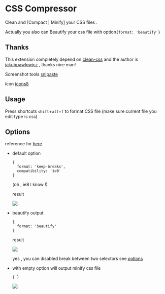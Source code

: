 # CSS Compressor

 Clean and [Compact | Minify] your CSS files .

 Actually you also can Beautify your css file with option`{format: 'beautify'}`

## Thanks

This extension completely depend on [clean-css](https://www.npmjs.com/package/clean-css) and the author is [jakubpawlowicz](https://github.com/jakubpawlowicz/clean-css) , thanks  nice man!

Screenshot tools [snipaste](https://www.snipaste.com/)

icon [icons8](https://icons8.com/)

## Usage

Press shortcuts `shift`+`alt`+`f` to format CSS file (make sure current file you edit type is css)

## Options
reference for [here](https://github.com/jakubpawlowicz/clean-css#formatting-options)

- default option
  ```
  {
    format: 'keep-breaks',
    compatibility: 'ie8'
  }
  ```

  (oh , ie8 I know !)

  result

  ![](https://github.com/bestvow/css-compressor/blob/master/images/compact.png?raw=true)

- beautify output

  ```
  {
    format: 'beautify'
  }
  ```

  result

  ![](https://github.com/bestvow/css-compressor/blob/master/images/beautify.png?raw=true)

  yes , you can disabled break between two selectors see [options](https://github.com/jakubpawlowicz/clean-css#formatting-options)

- with empty option will output minify css file

  ```
  { }
  ```
  ![](https://github.com/bestvow/css-compressor/blob/master/images/minify.png?raw=true)